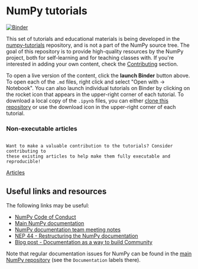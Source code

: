 # NumPy tutorials

[![Binder](https://mybinder.org/badge_logo.svg)][launch_binder]

[launch_binder]: https://mybinder.org/v2/gh/numpy/numpy-tutorials/main?urlpath=lab/tree/content

This set of tutorials and educational materials is being developed in the
[numpy-tutorials](https://github.com/numpy/numpy-tutorials) repository, and is
not a part of the NumPy source tree. The goal of this repository is to provide
high-quality resources by the NumPy project, both for self-learning and for
teaching classes with. If you're interested in adding your own content, check
the [Contributing](contributing.md) section.

To open a live version of the content, click the **launch Binder** button above.
To open each of the `.md` files, right click and select "Open with -> Notebook".
You can also launch individual tutorials on Binder by clicking on the rocket
icon that appears in the upper-right corner of each tutorial. To download a
local copy of the `.ipynb` files, you can either
[clone this repository](https://docs.github.com/en/github/creating-cloning-and-archiving-repositories/cloning-a-repository)
or use the download icon in the upper-right corner of each tutorial.

### Non-executable articles

```{admonition} Help improve the tutorials!

Want to make a valuable contribution to the tutorials? Consider contributing to
these existing articles to help make them fully executable and reproducible!
```

[Articles](articles/index.md)

## Useful links and resources

The following links may be useful:

- [NumPy Code of Conduct](https://numpy.org/code-of-conduct/)
- [Main NumPy documentation](https://numpy.org/doc/stable/)
- [NumPy documentation team meeting notes](https://hackmd.io/oB_boakvRqKR-_2jRV-Qjg?both)
- [NEP 44 - Restructuring the NumPy documentation](https://numpy.org/neps/nep-0044-restructuring-numpy-docs.html)
- [Blog post - Documentation as a way to build Community](https://labs.quansight.org/blog/2020/03/documentation-as-a-way-to-build-community/)

Note that regular documentation issues for NumPy can be found in the [main NumPy
repository](https://github.com/numpy/numpy/issues) (see the `Documentation`
labels there).
